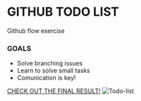 # GITHUB TODO LIST

Github flow exercise

### GOALS

* Solve branching issues
* Learn to solve small tasks
* Comunication is key!

[CHECK OUT THE FINAL RESULT!](https://abelfubu.github.io/gh-todo-list/todo.html)
![Todo-list](https://repository-images.githubusercontent.com/293838944/5175ee00-f275-11ea-8281-99cf2faf1adb "Todo-list")

